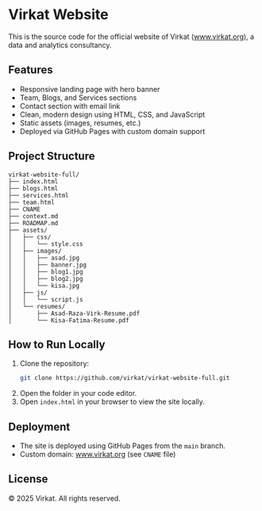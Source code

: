 # Virkat Website

This is the source code for the official website of Virkat (www.virkat.org), a data and analytics consultancy.

## Features
- Responsive landing page with hero banner
- Team, Blogs, and Services sections
- Contact section with email link
- Clean, modern design using HTML, CSS, and JavaScript
- Static assets (images, resumes, etc.)
- Deployed via GitHub Pages with custom domain support

## Project Structure
```
virkat-website-full/
├── index.html
├── blogs.html
├── services.html
├── team.html
├── CNAME
├── context.md
├── ROADMAP.md
├── assets/
│   ├── css/
│   │   └── style.css
│   ├── images/
│   │   ├── asad.jpg
│   │   ├── banner.jpg
│   │   ├── blog1.jpg
│   │   ├── blog2.jpg
│   │   └── kisa.jpg
│   ├── js/
│   │   └── script.js
│   └── resumes/
│       ├── Asad-Raza-Virk-Resume.pdf
│       └── Kisa-Fatima-Resume.pdf
```

## How to Run Locally
1. Clone the repository:
   ```sh
   git clone https://github.com/virkat/virkat-website-full.git
   ```
2. Open the folder in your code editor.
3. Open `index.html` in your browser to view the site locally.

## Deployment
- The site is deployed using GitHub Pages from the `main` branch.
- Custom domain: www.virkat.org (see `CNAME` file)

## License
© 2025 Virkat. All rights reserved.

